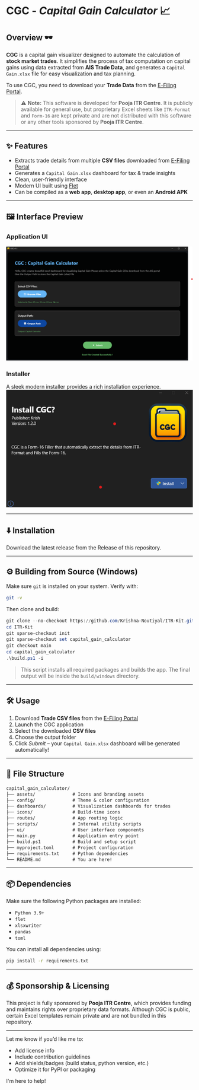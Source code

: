 # CGC - *Capital Gain Calculator* 📈

## Overview 🕶️

**CGC** is a capital gain visualizer designed to automate the calculation of **stock market trades**. It simplifies the process of tax computation on capital gains using data extracted from **AIS Trade Data**, and generates a `Capital Gain.xlsx` file for easy visualization and tax planning.

To use CGC, you need to download your **Trade Data** from the [E-Filing Portal](https://eportal.incometax.gov.in/).

> ⚠️ **Note:**
> This software is developed for **Pooja ITR Centre**. It is publicly available for general use, but proprietary Excel sheets like `ITR-Format` and `Form-16` are kept private and are not distributed with this software or any other tools sponsored by **Pooja ITR Centre**.

---

## ✨ Features

* Extracts trade details from multiple **CSV files** downloaded from [E-Filing Portal](https://eportal.incometax.gov.in/)
* Generates a `Capital Gain.xlsx` dashboard for tax & trade insights
* Clean, user-friendly interface
* Modern UI built using [Flet](https://flet.dev)
* Can be compiled as a **web app**, **desktop app**, or even an **Android APK**

---

## 🖼️ Interface Preview

### Application UI

![CGC Interface](./assets/interface.png)

### Installer

A sleek modern installer provides a rich installation experience.
![Installing CGC](./assets/installer.png)

---

## ⬇️ Installation

Download the latest release from the Release of this repository.

---

## ⚙️ Building from Source (Windows)

Make sure `git` is installed on your system. Verify with:

```bash
git -v
```

Then clone and build:

```powershell
git clone --no-checkout https://github.com/Krishna-Noutiyal/ITR-Kit.git
cd ITR-Kit
git sparse-checkout init
git sparse-checkout set capital_gain_calculator
git checkout main
cd capital_gain_calculator
.\build.ps1 -i
```

> This script installs all required packages and builds the app. The final output will be inside the `build/windows` directory.

---

## 🛠️ Usage

1. Download **Trade CSV files** from the [E-Filing Portal](https://eportal.incometax.gov.in/)
2. Launch the CGC application
3. Select the downloaded **CSV files**
4. Choose the output folder
5. Click *Submit* – your `Capital Gain.xlsx` dashboard will be generated automatically!

---

## 📂 File Structure

```text
capital_gain_calculator/
├── assets/              # Icons and branding assets
├── config/              # Theme & color configuration
├── dashboards/          # Visualization dashboards for trades
├── icons/               # Build-time icons
├── routes/              # App routing logic
├── scripts/             # Internal utility scripts
├── ui/                  # User interface components
├── main.py              # Application entry point
├── build.ps1            # Build and setup script
├── myproject.toml       # Project configuration
├── requirements.txt     # Python dependencies
└── README.md            # You are here!
```

---

## 📦 Dependencies

Make sure the following Python packages are installed:

* `Python 3.9+`
* `flet`
* `xlsxwriter`
* `pandas`
* `toml`

You can install all dependencies using:

```bash
pip install -r requirements.txt
```

---

## 💰 Sponsorship & Licensing

This project is fully sponsored by **Pooja ITR Centre**, which provides funding and maintains rights over proprietary data formats. Although CGC is public, certain Excel templates remain private and are not bundled in this repository.

---

Let me know if you’d like me to:

* Add license info
* Include contribution guidelines
* Add shields/badges (build status, python version, etc.)
* Optimize it for PyPI or packaging

I'm here to help!
